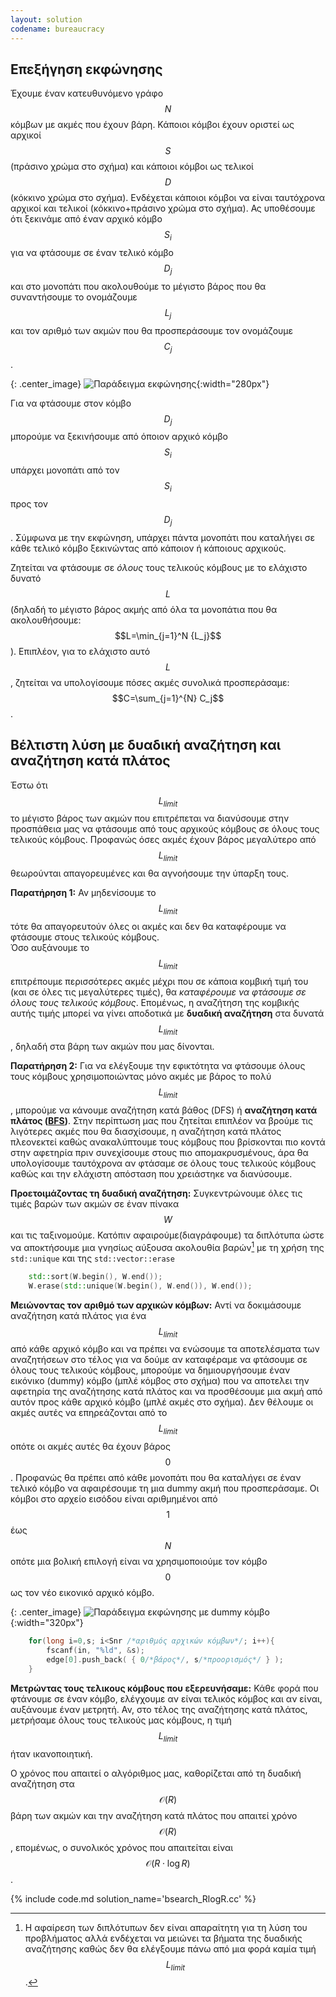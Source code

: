 ```yaml
---
layout: solution
codename: bureaucracy
---
```


## Επεξήγηση εκφώνησης

Έχουμε έναν κατευθυνόμενο γράφο $$N$$ κόμβων με ακμές που έχουν βάρη. Κάποιοι κόμβοι έχουν οριστεί ως αρχικοί $$S$$ (πράσινο χρώμα στο σχήμα) και 
κάποιοι κόμβοι ως τελικοί $$D$$ (κόκκινο χρώμα στο σχήμα). Ενδέχεται κάποιοι κόμβοι να είναι ταυτόχρονα αρχικοί και τελικοί (κόκκινο+πράσινο χρώμα στο σχήμα). Ας υποθέσουμε ότι ξεκινάμε από έναν αρχικό κόμβο $$S_i$$ για να φτάσουμε σε έναν τελικό 
κόμβο $$D_j$$ και στο μονοπάτι που ακολουθούμε το μέγιστο βάρος που θα συναντήσουμε το ονομάζουμε $$L_j$$ και τον αριθμό των ακμών που θα προσπεράσουμε τον ονομάζουμε $$C_j$$. 

{: .center_image}
![Παράδειγμα εκφώνησης](/assets/36-c-bureaucracy-sample1.svg){:width="280px"}

Για να φτάσουμε στον κόμβο $$D_j$$ μπορούμε να ξεκινήσουμε από όποιον αρχικό κόμβο $$S_i$$ υπάρχει μονοπάτι από τον $$S_i$$ προς τον $$D_j$$. Σύμφωνα με την εκφώνηση, υπάρχει πάντα μονοπάτι που καταλήγει σε κάθε τελικό κόμβο ξεκινώντας από κάποιον ή κάποιους αρχικούς. 

Ζητείται να φτάσουμε σε *όλους* τους τελικούς κόμβους με το ελάχιστο δυνατό $$L$$ (δηλαδή το μέγιστο βάρος ακμής από όλα τα μονοπάτια που θα ακολουθήσουμε: $$L=\min_{j=1}^N {L_j}$$). Επιπλέον, για το ελάχιστο αυτό $$L$$, ζητείται να υπολογίσουμε πόσες ακμές συνολικά προσπεράσαμε: $$C=\sum_{j=1}^{N} C_j$$.  

## Βέλτιστη λύση με δυαδική αναζήτηση και αναζήτηση κατά πλάτος

Έστω ότι $$L_{limit}$$ το μέγιστο βάρος των ακμών που επιτρέπεται να διανύσουμε στην προσπάθεια μας να φτάσουμε από τους αρχικούς κόμβους σε όλους τους τελικούς κόμβους. Προφανώς όσες ακμές έχουν βάρος μεγαλύτερο από $$L_{limit}$$ θεωρούνται απαγορευμένες και θα αγνοήσουμε την ύπαρξη τους. 

**Παρατήρηση 1:** Αν μηδενίσουμε το $$L_{limit}$$ τότε θα απαγορευτούν όλες οι ακμές και δεν θα καταφέρουμε να φτάσουμε στους τελικούς κόμβους.  
Όσο αυξάνουμε το $$L_{limit}$$ επιτρέπουμε περισσότερες ακμές μέχρι που σε κάποια κομβική τιμή του (και σε όλες τις μεγαλύτερες τιμές), θα *καταφέρουμε να φτάσουμε σε όλους τους τελικούς κόμβους*. Επομένως, η αναζήτηση της κομβικής αυτής τιμής μπορεί να γίνει αποδοτικά με **δυαδική αναζήτηση** στα δυνατά $$L_{limit}$$, δηλαδή στα βάρη των ακμών που μας δίνονται.    

**Παρατήρηση 2:** Για να ελέγξουμε την εφικτότητα να φτάσουμε όλους τους κόμβους χρησιμοποιώντας μόνο ακμές με βάρος το πολύ $$L_{limit}$$, μπορούμε να κάνουμε αναζήτηση κατά βάθος (DFS) ή **αναζήτηση κατά πλάτος ([BFS](https://cp-algorithms.com/graph/breadth-first-search.html))**. Στην περίπτωση μας που ζητείται επιπλέον να βρούμε τις λιγότερες ακμές που θα διασχίσουμε, η αναζήτηση κατά πλάτος πλεονεκτεί καθώς ανακαλύπτουμε τους κόμβους που βρίσκονται πιο κοντά στην αφετηρία πριν συνεχίσουμε στους πιο απομακρυσμένους, άρα θα υπολογίσουμε ταυτόχρονα αν φτάσαμε σε όλους τους τελικούς κόμβους καθώς και την ελάχιστη απόσταση που χρειάστηκε να διανύσουμε.

**Προετοιμάζοντας τη δυαδική αναζήτηση:** Συγκεντρώνουμε όλες τις τιμές βαρών των ακμών σε έναν πίνακα $$W$$ και τις ταξινομούμε. Κατόπιν αφαιρούμε(διαγράφουμε) τα διπλότυπα ώστε να αποκτήσουμε μια γνησίως αύξουσα ακολουθία βαρών[^1] με τη χρήση της ``std::unique`` και της ``std::vector::erase``

[^1]: Η αφαίρεση των διπλότυπων δεν είναι απαραίτητη για τη λύση του προβλήματος αλλά ενδέχεται να μειώνει τα βήματα της δυαδικής αναζήτησης καθώς δεν θα ελέγξουμε πάνω από μια φορά καμία τιμή $$L_{limit}$$.

```c++
	std::sort(W.begin(), W.end());
	W.erase(std::unique(W.begin(), W.end()), W.end());
```

**Μειώνοντας τον αριθμό των αρχικών κόμβων:** Αντί να δοκιμάσουμε αναζήτηση κατά πλάτος για ένα $$L_{limit}$$ από κάθε αρχικό κόμβο και να πρέπει να ενώσουμε τα αποτελέσματα των αναζητήσεων στο τέλος για να δούμε αν καταφέραμε να φτάσουμε σε όλους τους τελικούς κόμβους, μπορούμε 
να δημιουργήσουμε έναν εικόνικο (dummy) κόμβο (μπλέ κόμβος στο σχήμα) που να αποτελει την αφετηρία της αναζήτησης κατά πλάτος και να προσθέσουμε μια ακμή από αυτόν προς κάθε αρχικό κόμβο (μπλέ ακμές στο σχήμα). Δεν θέλουμε οι ακμές αυτές να επηρεάζονται από το $$L_{limit}$$ οπότε οι ακμές αυτές θα έχουν βάρος $$0$$. Προφανώς θα πρέπει από κάθε μονοπάτι που θα καταλήγει σε έναν τελικό κόμβο να αφαιρέσουμε τη μια dummy ακμή που προσπεράσαμε. Οι κόμβοι στο αρχείο εισόδου είναι αριθμημένοι από $$1$$ έως $$N$$ οπότε μια βολική επιλογή είναι να χρησιμοποιούμε τον κόμβο $$0$$ ως τον νέο εικονικό αρχικό κόμβο. 

{: .center_image}
![Παράδειγμα εκφώνησης με dummy κόμβο](/assets/36-c-bureaucracy-sample1dummy.svg){:width="320px"}

```c++
	for(long i=0,s; i<Snr /*αριθμός αρχικών κόμβων*/; i++){
		fscanf(in, "%ld", &s);
		edge[0].push_back( { 0/*βάρος*/, s/*προορισμός*/ } );
	}
```
 
**Μετρώντας τους τελικους κόμβους που εξερευνήσαμε:** Κάθε φορά που φτάνουμε σε έναν κόμβο, ελέγχουμε αν είναι τελικός κόμβος και αν είναι, αυξάνουμε έναν μετρητή. Αν, στο τέλος της αναζήτησης κατά πλάτος, μετρήσαμε όλους τους τελικούς μας κόμβους, η τιμή $$L_{limit}$$ ήταν ικανοποιητική.

Ο χρόνος που απαιτεί ο αλγόριθμος μας, καθορίζεται από τη δυαδική αναζήτηση στα $$\mathcal{O}(R)$$ βάρη των ακμών και την αναζήτηση κατά πλάτος που απαιτεί χρόνο $$\mathcal{O}(R)$$, επομένως, ο συνολικός χρόνος που απαιτείται είναι $$\mathcal{O}(R\cdot \log{R})$$.

{% include code.md solution_name='bsearch_RlogR.cc' %}
    